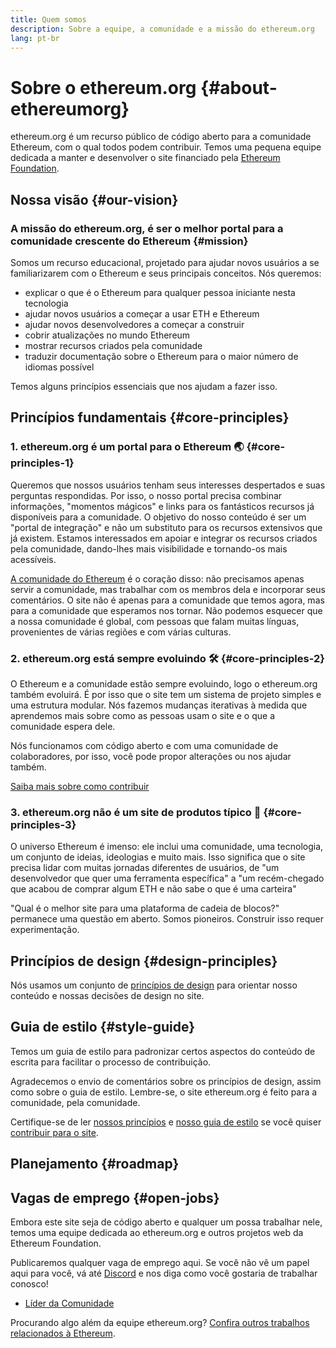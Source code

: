 ```yaml
---
title: Quem somos
description: Sobre a equipe, a comunidade e a missão do ethereum.org
lang: pt-br
---
```


# Sobre o ethereum.org {#about-ethereumorg}

ethereum.org é um recurso público de código aberto para a comunidade Ethereum, com o qual todos podem contribuir. Temos uma pequena equipe dedicada a manter e desenvolver o site financiado pela [Ethereum Foundation](/foundation/).

## Nossa visão {#our-vision}

### A missão do ethereum.org, é ser o melhor portal para a comunidade crescente do Ethereum {#mission}

Somos um recurso educacional, projetado para ajudar novos usuários a se familiarizarem com o Ethereum e seus principais conceitos. Nós queremos:

- explicar o que é o Ethereum para qualquer pessoa iniciante nesta tecnologia
- ajudar novos usuários a começar a usar ETH e Ethereum
- ajudar novos desenvolvedores a começar a construir
- cobrir atualizações no mundo Ethereum
- mostrar recursos criados pela comunidade
- traduzir documentação sobre o Ethereum para o maior número de idiomas possível

Temos alguns princípios essenciais que nos ajudam a fazer isso.

## Princípios fundamentais {#core-principles}

### 1. ethereum.org é um portal para o Ethereum 🌏 {#core-principles-1}

Queremos que nossos usuários tenham seus interesses despertados e suas perguntas respondidas. Por isso, o nosso portal precisa combinar informações, "momentos mágicos" e links para os fantásticos recursos já disponíveis para a comunidade. O objetivo do nosso conteúdo é ser um "portal de integração" e não um substituto para os recursos extensivos que já existem. Estamos interessados em apoiar e integrar os recursos criados pela comunidade, dando-lhes mais visibilidade e tornando-os mais acessíveis.

[A comunidade do Ethereum](/community/) é o coração disso: não precisamos apenas servir a comunidade, mas trabalhar com os membros dela e incorporar seus comentários. O site não é apenas para a comunidade que temos agora, mas para a comunidade que esperamos nos tornar. Não podemos esquecer que a nossa comunidade é global, com pessoas que falam muitas línguas, provenientes de várias regiões e com várias culturas.

### 2. ethereum.org está sempre evoluindo 🛠 {#core-principles-2}

O Ethereum e a comunidade estão sempre evoluindo, logo o ethereum.org também evoluirá. É por isso que o site tem um sistema de projeto simples e uma estrutura modular. Nós fazemos mudanças iterativas à medida que aprendemos mais sobre como as pessoas usam o site e o que a comunidade espera dele.

Nós funcionamos com código aberto e com uma comunidade de colaboradores, por isso, você pode propor alterações ou nos ajudar também.

[Saiba mais sobre como contribuir](/contributing/)

### 3. ethereum.org não é um site de produtos típico 🦄 {#core-principles-3}

O universo Ethereum é imenso: ele inclui uma comunidade, uma tecnologia, um conjunto de ideias, ideologias e muito mais. Isso significa que o site precisa lidar com muitas jornadas diferentes de usuários, de "um desenvolvedor que quer uma ferramenta específica" a "um recém-chegado que acabou de comprar algum ETH e não sabe o que é uma carteira"

"Qual é o melhor site para uma plataforma de cadeia de blocos?" permanece uma questão em aberto. Somos pioneiros. Construir isso requer experimentação.

## Princípios de design {#design-principles}

Nós usamos um conjunto de [princípios de design](/contributing/design-principles/) para orientar nosso conteúdo e nossas decisões de design no site.

## Guia de estilo {#style-guide}

Temos um guia de estilo [](/contributing/style-guide/) para padronizar certos aspectos do conteúdo de escrita para facilitar o processo de contribuição.

Agradecemos o envio de comentários sobre os princípios de design, assim como sobre o guia de estilo. Lembre-se, o site ethereum.org é feito para a comunidade, pela comunidade.

Certifique-se de ler [nossos princípios](/contributing/design-principles/) e [nosso guia de estilo](/contributing/style-guide/) se você quiser [contribuir para o site](/contributing/).

## Planejamento {#roadmap}

<Roadmap />

## Vagas de emprego {#open-jobs}

Embora este site seja de código aberto e qualquer um possa trabalhar nele, temos uma equipe dedicada ao ethereum.org e outros projetos web da Ethereum Foundation.

Publicaremos qualquer vaga de emprego aqui. Se você não vê um papel aqui para você, vá até [Discord](https://discord.gg/CetY6Y4) e nos diga como você gostaria de trabalhar conosco!

- [Líder da Comunidade](/about/community-lead/)

Procurando algo além da equipe ethereum.org? [Confira outros trabalhos relacionados à Ethereum](/community/get-involved/#ethereum-jobs/).
